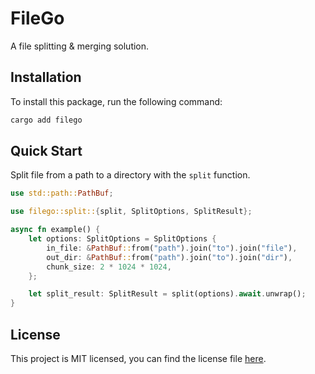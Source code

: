 # FileGo

A file splitting & merging solution.

## Installation

To install this package, run the following command:

```bash
cargo add filego
```

## Quick Start

Split file from a path to a directory with the `split` function.

```rust
use std::path::PathBuf;

use filego::split::{split, SplitOptions, SplitResult};

async fn example() {
    let options: SplitOptions = SplitOptions {
        in_file: &PathBuf::from("path").join("to").join("file"),
        out_dir: &PathBuf::from("path").join("to").join("dir"),
        chunk_size: 2 * 1024 * 1024,
    };

    let split_result: SplitResult = split(options).await.unwrap();
}
```

## License

This project is MIT licensed, you can find the license file [here](./LICENSE).
